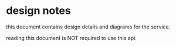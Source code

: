 # design notes

this document contains design details and diagrams for the service.

reading this document is NOT required to use this api.
